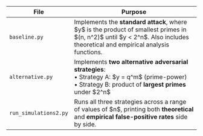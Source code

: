 | File                  | Purpose                                                                                                                                                                          |
| --------------------- | -------------------------------------------------------------------------------------------------------------------------------------------------------------------------------- |
| `baseline.py`         | Implements the **standard attack**, where \$y\$ is the product of smallest primes in \$(n, n^2)\$ until \$y < 2^n\$. Also includes theoretical and empirical analysis functions. |
| `alternative.py`      | Implements **two alternative adversarial strategies**:<br>• Strategy A: \$y = q^m\$ (prime-power)<br>• Strategy B: product of **largest primes** under \$2^n\$                   |
| `run_simulations2.py` | Runs all three strategies across a range of values of \$n\$, printing both **theoretical** and **empirical false-positive rates** side by side.                                  |
